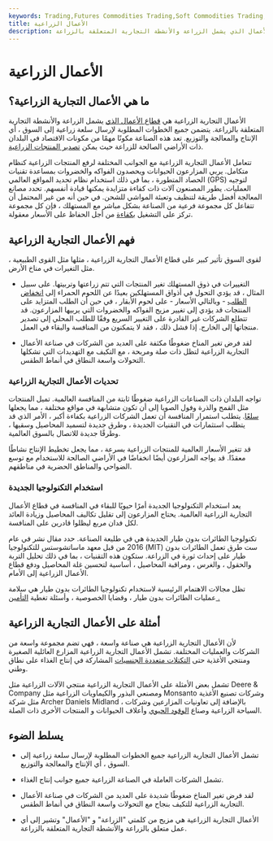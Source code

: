 ```yaml
---
keywords: Trading,Futures Commodities Trading,Soft Commodities Trading,Futures and Commodities Trading
title: الأعمال الزراعية
description: الأعمال التجارية الزراعية هي قطاع الأعمال الذي يشمل الزراعة والأنشطة التجارية المتعلقة بالزراعة.
---
```


# الأعمال الزراعية
## ما هي الأعمال التجارية الزراعية؟

الأعمال التجارية الزراعية هي [قطاع الأعمال الذي](/sector) يشمل الزراعة والأنشطة التجارية المتعلقة بالزراعة. يتضمن جميع الخطوات المطلوبة لإرسال سلعة زراعية إلى السوق ، أي الإنتاج والمعالجة والتوزيع. تعد هذه الصناعة مكونًا مهمًا من مكونات الاقتصاد في البلدان ذات الأراضي الصالحة للزراعة حيث يمكن [تصدير المنتجات الزراعية](/export).

تتعامل الأعمال التجارية الزراعية مع الجوانب المختلفة لرفع المنتجات الزراعية كنظام متكامل. يربي المزارعون الحيوانات ويحصدون الفواكه والخضروات بمساعدة تقنيات الحصاد المتطورة ، بما في ذلك استخدام نظام تحديد المواقع العالمي (GPS) لتوجيه العمليات. يطور المصنعون آلات ذات كفاءة متزايدة يمكنها قيادة أنفسهم. تحدد مصانع المعالجة أفضل طريقة لتنظيف وتعبئة المواشي للشحن. في حين أنه من غير المحتمل أن تتفاعل كل مجموعة فرعية من الصناعة بشكل مباشر مع المستهلك ، فإن كل مجموعة تركز على التشغيل [بكفاءة](/efficiency) من أجل الحفاظ على الأسعار معقولة.

## فهم الأعمال التجارية الزراعية

لقوى السوق تأثير كبير على قطاع الأعمال التجارية الزراعية ، مثلها مثل القوى الطبيعية ، مثل التغيرات في مناخ الأرض.

- التغييرات في ذوق المستهلك تغير المنتجات التي تتم زراعتها وتربيتها. على سبيل المثال ، قد يؤدي التحول في أذواق المستهلكين بعيدًا عن اللحوم الحمراء إلى [انخفاض الطلب](/demand) - وبالتالي الأسعار - على لحوم الأبقار ، في حين أن الطلب المتزايد على المنتجات قد يؤدي إلى تغيير مزيج الفواكه والخضروات التي يربيها المزارعون. قد تتطلع الشركات غير القادرة على التغيير السريع وفقًا للطلب المحلي إلى تصدير منتجاتها إلى الخارج. إذا فشل ذلك ، فقد لا يتمكنون من المنافسة والبقاء في العمل.

- لقد فرض تغير المناخ ضغوطًا مكثفة على العديد من الشركات في صناعة الأعمال التجارية الزراعية لتظل ذات صلة ومربحة ، مع التكيف مع التهديدات التي تشكلها التحولات واسعة النطاق في أنماط الطقس.

### تحديات الأعمال التجارية الزراعية

تواجه البلدان ذات الصناعات الزراعية ضغوطًا ثابتة من المنافسة العالمية. تميل المنتجات مثل القمح والذرة وفول الصويا إلى أن تكون متشابهة في مواقع مختلفة ، مما يجعلها [سلعًا](/commodity). يتطلب استمرار المنافسة أن تعمل الشركات الزراعية بكفاءة أكبر ، الأمر الذي قد يتطلب استثمارات في التقنيات الجديدة ، وطرق جديدة لتسميد المحاصيل وسقيها ، وطرقًا جديدة للاتصال بالسوق العالمية.

قد تتغير الأسعار العالمية للمنتجات الزراعية بسرعة ، مما يجعل تخطيط الإنتاج نشاطًا معقدًا. قد يواجه المزارعون أيضًا انخفاضًا في الأراضي الصالحة للاستخدام مع توسع الضواحي والمناطق الحضرية في مناطقهم.

### استخدام التكنولوجيا الجديدة

يعد استخدام التكنولوجيا الجديدة أمرًا حيويًا للبقاء في المنافسة في قطاع الأعمال التجارية الزراعية العالمية. يحتاج المزارعون إلى تقليل تكاليف المحاصيل وزيادة العائد لكل فدان مربع ليظلوا قادرين على المنافسة.

تكنولوجيا الطائرات بدون طيار الجديدة هي في طليعة الصناعة. حدد مقال نشر في عام 2016 من قبل معهد ماساتشوستس للتكنولوجيا (MIT) ست طرق تعمل الطائرات بدون طيار على إحداث ثورة في الزراعة. ستكون هذه التقنيات ، بما في ذلك تحليل التربة والحقول ، والغرس ، ومراقبة المحاصيل ، أساسية لتحسين غلة المحاصيل ودفع قطاع الأعمال الزراعية إلى الأمام.

تظل مجالات الاهتمام الرئيسية لاستخدام تكنولوجيا الطائرات بدون طيار هي سلامة عمليات الطائرات بدون طيار ، وقضايا الخصوصية ، وأسئلة تغطية [التأمين .](/insurance)

## أمثلة على الأعمال التجارية الزراعية

لأن الأعمال التجارية الزراعية هي صناعة واسعة ، فهي تضم مجموعة واسعة من الشركات والعمليات المختلفة. تشمل الأعمال التجارية الزراعية المزارع العائلية الصغيرة ومنتجي الأغذية حتى [التكتلات متعددة الجنسيات](/conglomerate) المشاركة في إنتاج الغذاء على نطاق وطني.

تشمل بعض الأمثلة على الأعمال التجارية الزراعية منتجي الآلات الزراعية مثل Deere & Company ومصنعي البذور والكيماويات الزراعية مثل Monsanto وشركات تصنيع الأغذية مثل شركة Archer Daniels Midland ، بالإضافة إلى تعاونيات المزارعين وشركات السياحة الزراعية وصناع [الوقود الحيوي](/biofuel) وأعلاف الحيوانات و المنتجات الأخرى ذات الصلة.

## يسلط الضوء

- تشمل الأعمال التجارية الزراعية جميع الخطوات المطلوبة لإرسال سلعة زراعية إلى السوق ، أي الإنتاج والمعالجة والتوزيع.

- تشمل الشركات العاملة في الصناعة الزراعية جميع جوانب إنتاج الغذاء.

- لقد فرض تغير المناخ ضغوطًا شديدة على العديد من الشركات في صناعة الأعمال التجارية الزراعية للتكيف بنجاح مع التحولات واسعة النطاق في أنماط الطقس.

- الأعمال التجارية الزراعية هي مزيج من كلمتي "الزراعة" و "الأعمال" وتشير إلى أي عمل متعلق بالزراعة والأنشطة التجارية المتعلقة بالزراعة.

